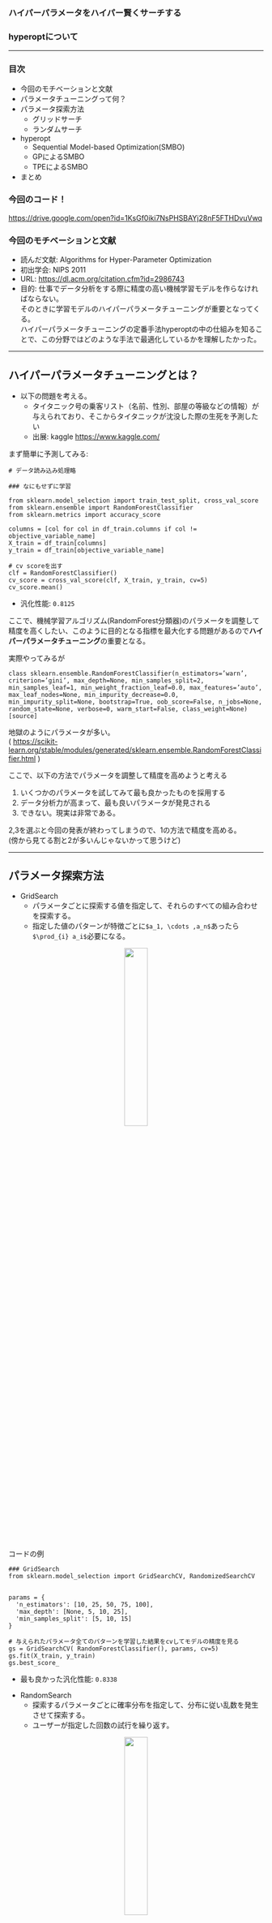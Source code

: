 ### ハイパーパラメータをハイパー賢くサーチする  
### hyperoptについて

---

### 目次
- 今回のモチベーションと文献
- パラメータチューニングって何？
- パラメータ探索方法
  - グリッドサーチ
  - ランダムサーチ
- hyperopt
  - Sequential Model-based Optimization(SMBO)
  - GPによるSMBO
  - TPEによるSMBO
- まとめ

>>>

### 今回のコード！

https://drive.google.com/open?id=1KsGf0iki7NsPHSBAYj28nF5FTHDvuVwq

>>>

### 今回のモチベーションと文献
- 読んだ文献: Algorithms for Hyper-Parameter Optimization
- 初出学会: NIPS 2011
- URL: https://dl.acm.org/citation.cfm?id=2986743
- 目的: 仕事でデータ分析をする際に精度の高い機械学習モデルを作らなければならない。  
  そのときに学習モデルのハイパーパラメータチューニングが重要となってくる。  
  ハイパーパラメータチューニングの定番手法hyperoptの中の仕組みを知ることで、この分野ではどのような手法で最適化しているかを理解したかった。

---

## ハイパーパラメータチューニングとは？

>>>

- 以下の問題を考える。
  - タイタニック号の乗客リスト（名前、性別、部屋の等級などの情報）が与えられており、そこからタイタニックが沈没した際の生死を予測したい
  - 出展: kaggle https://www.kaggle.com/

>>>

まず簡単に予測してみる:

```
# データ読み込み処理略

### なにもせずに学習

from sklearn.model_selection import train_test_split, cross_val_score
from sklearn.ensemble import RandomForestClassifier
from sklearn.metrics import accuracy_score

columns = [col for col in df_train.columns if col != objective_variable_name]
X_train = df_train[columns]
y_train = df_train[objective_variable_name]

# cv scoreを出す
clf = RandomForestClassifier()
cv_score = cross_val_score(clf, X_train, y_train, cv=5)
cv_score.mean()
```

- 汎化性能: `0.8125`

>>>

ここで、機械学習アルゴリズム(RandomForest分類器)のパラメータを調整して精度を高くしたい、このように目的となる指標を最大化する問題があるので**ハイパーパラメータチューニング**の重要となる。

実際やってみるが

```
class sklearn.ensemble.RandomForestClassifier(n_estimators=’warn’, criterion=’gini’, max_depth=None, min_samples_split=2, min_samples_leaf=1, min_weight_fraction_leaf=0.0, max_features=’auto’, max_leaf_nodes=None, min_impurity_decrease=0.0, min_impurity_split=None, bootstrap=True, oob_score=False, n_jobs=None, random_state=None, verbose=0, warm_start=False, class_weight=None)[source]
```

地獄のようにパラメータが多い。  
( https://scikit-learn.org/stable/modules/generated/sklearn.ensemble.RandomForestClassifier.html )

>>>

ここで、以下の方法でパラメータを調整して精度を高めようと考える

1. いくつかのパラメータを試してみて最も良かったものを採用する
2. データ分析力が高まって、最も良いパラメータが発見される
3. できない。現実は非常である。

2,3を選ぶと今回の発表が終わってしまうので、1の方法で精度を高める。  
(傍から見てる割と2が多いんじゃないかって思うけど)

---

## パラメータ探索方法

>>>

- GridSearch
  - パラメータごとに探索する値を指定して、それらのすべての組み合わせを探索する。
  - 指定した値のパターンが特徴ごとに`$a_1, \cdots ,a_n$`あったら`$\prod_{i} a_i$`必要になる。

<div style="text-align:center;">
<img src="img/hyperopt/gridsearch.png" height="30%" width="30%">
</div>

>>>

コードの例

```
### GridSearch
from sklearn.model_selection import GridSearchCV, RandomizedSearchCV


params = {
  'n_estimators': [10, 25, 50, 75, 100],
  'max_depth': [None, 5, 10, 25],
  'min_samples_split': [5, 10, 15]
}

# 与えられたパラメータ全てのパターンを学習した結果をcvしてモデルの精度を見る
gs = GridSearchCV( RandomForestClassifier(), params, cv=5)
gs.fit(X_train, y_train)
gs.best_score_
```

- 最も良かった汎化性能: `0.8338`

>>>

- RandomSearch
  - 探索するパラメータごとに確率分布を指定して、分布に従い乱数を発生させて探索する。
  - ユーザーが指定した回数の試行を繰り返す。

<div style="text-align:center;">
<img src="img/hyperopt/randomsearch.png" height="30%" width="30%">
</div>

>>>

コードの例

```
param_dists = {
  'n_estimators': sp_randint(10, 100),
  'max_depth': sp_randint(5, 50),
  'min_samples_split': sp_randint(5, 20)
}

rs = RandomizedSearchCV( RandomForestClassifier(), param_dists, n_iter=60, cv=5)
rs.fit(X_train, y_train)
```

- 最も良かった汎化性能: `0.8350`

---

## hyperoptとは

>>>

- GridSearchはユーザーが指定した値を総当たりしていて、RandomSearchは乱数で探索しているだけである。
- もっと賢くパラメータ探索できないか？
- hyperoptではハイパーパラメータチューニングに適した探索を行える！

>>>

### 問題の定式化
- 最適化したい対象: モデルの汎化性能や、テストデータの精度
- 探索範囲: 学習モデルのハイパーパラメータ
- 問題: 最適化関数は逐次学習しないと得られず、学習のたびに時間がかかってしまう(ブラックボックス関数最適化)

<div style="text-align:center;">
<img src="img/hyperopt/blackbox.png" height="50%" width="50%">
</div>

>>>

### Sequential Model-based Optimization(SMBO)
- hyperoptはSMBOというベースとなるアルゴリズムを使ってる。

<div style="text-align:center;">
<img src="img/hyperopt/SMBO.PNG">
</div>

- 最適化したい関数`$f$`に対して、最適な値（上ではlossを考えてfの最小値を求めようとしている）を求めるアルゴリズムである。

>>>

- 最適化する`$f$`の代わりになる確率関数(surrogate)を考えて、最適な値を求めていく。
- 探索するたびにsurrogateの確率モデルを更新していき最適化を行う。
- `$S$`: 期待値関数、surrogateを評価するための関数
  - surrogateの期待値が最小となるようなハイパーパラメータを求めるために使われる。
- `$M$`: surrogateの関数を表現する確率モデル。探索済みデータ`$D_t$`を受け取るごとにパラメータ`$x$`を受け取ったときの`$y$`の確率`$p(y|x, D_t)$`の分布となっている。

>>>

- SMBOは`$S$`と`$M$`を予め指定しなければいけない
- hyperoptでは
  - `$S$`はExpected Improvement(EI)という関数を用意(`$y^*$`はその時点でのベストな値)

`$$EI_{y^*} (x) = \int_{\mathbb{R}} max(y^*-y,0)p_M(y|x)dy$$`

  - `$M$`にはガウス過程(Gaussian Process, GP)とTree Parzen Estimator(TPE)を用いる。

>>>

- SMBOの直観的な図（ニューラルネットワークの隠れ層を最適化する例）

<div style="text-align:center;">
<img src="img/hyperopt/expected-improvement-example.png" height="50%" width="50%">
</div>

- 図のように探索したデータを使い逐次最適な解を見つけていくのがこの手法の肝

>>>

理論の解説は疲れるので、とりあえずコード例

```
from hyperopt import hp, tpe, Trials, fmin

# 探索範囲
hyperopt_params = {
    'n_estimators': 10 + hp.randint('n_estimators', 91),
    'max_depth': 5 + hp.randint('max_depth', 46),
    'min_samples_split': 5 + hp.randint('min_samples_split', 16)
}

scores = []
def objective(params, X_train, y_train):
    clf = RandomForestClassifier(**params)
    cv_score = cross_val_score(clf, X_train, y_train, cv=5)
    scores.append(cv_score.mean())
    return -1 * cv_score.mean()

obj = lambda params: objective(params, X_train, y_train)
iter_num = 60 # iteration回数
trials = Trials() # 試行の過程を記録するインスタンス

# 探索方法はTPEを使う
best = fmin(obj, hyperopt_params, algo=tpe.suggest, max_evals=iter_num, trials=trials, verbose=1)
```

- 結果: `0.836`

>>>

### ハイパーパラメータチューニングの精度比較

<div style="text-align:center;">
<img src="img/hyperopt/param_tune_boxplot.png" height="50%" width="50%">
</div>

---

## GPとTPE

>>>

### GP
- SMBOの確率モデル`$M$`にガウス過程(GP)を用いる。
- GPとは確率過程`$(X_t)_{t\in T}$`に対して、`$k$`個の確率変数を抜き出したとき`$k$`次元ガウス分布になる確率過程のことをいう: `$(X_{t_1},\cdots , X_{t_k})\sim N_k(\mu, \Sigma)$`
  - 平均と分散は`$t$`に関する1変数関数、2変数関数となるので、無限次元のガウス分布と言われたりする。
- ガウス過程モデルの推定は、データ`$D=(x_1,y_1),\cdots , (x_n,y_n)$`が与えられたとき、新しいデータ`$x$`が来た時の`$y$`の分布を推定する。
  - `$y\sim N(\mu(x;D),K(x;D))$`を求める。(Pythonで学ぶ統計的機械学習 13章)

>>>

- hyperoptではGPの推定に以下の工夫をしている
  - 離散値データに対して[EDA](https://en.wikipedia.org/wiki/Estimation_of_distribution_algorithm)(Estimation of Distribution)を利用する
  - 連続値データに対しては[CMA-ES](https://ja.wikipedia.org/wiki/CMA-ES)(Covariance Matrix Adaptation - Evolution Strategy)を利用する
    - ざっくりいえばEDAもCMA-ESもGAみたいなもの（[EA](https://en.wikipedia.org/wiki/Evolutionary_algorithm)という分類）
  - パラメータ間の関連はGPで表現できないので、別途木構造とグループで管理して、グループごとにGPを定義する。

>>>

### TPE
- GPは`$p(y|x)$`をモデル化していたが、TPEでは以下のモデルをする
`
\[
p(x|y)=\left\{ 
  \begin{array}{ll}
  l(x) & y < y^{*} \\
  g(x) & y \geq y^{*}
  \end{array}
\right.
\]
`
- `$l,g$`は確率密度関数で、データから推定する（[カーネル密度推定](https://ja.wikipedia.org/wiki/%E3%82%AB%E3%83%BC%E3%83%8D%E3%83%AB%E5%AF%86%E5%BA%A6%E6%8E%A8%E5%AE%9A)）
- 特に、`$y$`と`$y^*$`の分位数を`$p(y < y^{*})=\gamma$`と定める。
- TPEの推定のため以下の式を得られる。
`
\[
  \begin{align*}
  EI_{y^*}(x)&=\int^{y^*}_{-\infty} (y^*-y)p(y|x)dy = \int^{y^*}_{-\infty} (y^*-y)\frac{y(x|y)p(y)}{p(x)}dy\\
  &\propto (\gamma+(1-\gamma)\frac{g(x)}{l(x)})^{-1}
  \end{align*}
\]
`

---

## まとめ

>>>

- わかったこと
  - チューニングの代表手法であるhyperoptの仕組みを理解することができた
    - 枠組みとなるアルゴリズム(SMBO)を用いて、GP,TPEという確率過程についてベイズ推定する
    - スコアを出力する関数はブラックボックスなので、基準となる関数を代理のものとして近似する
    - ハイパーパラメータをサンプリングしながら、逐次基準となる分布を更新していく
- わからなかったこと
  - SMBOがブラックボックス関数の最適解を得ることの理論を知りたかったが、関連論文を読み切れなかった。
    - SMBOのSとMがブラックボックス関数の構造とどれほど関係があるのかなどの数理的裏付けを知りたい。
  - ベイズ推定がふんわりとしか理解できてないので、具体的な計算をどうするかまで踏み込めなかった。
  
>>>

- 参考文献
  - [Algorithms for Hyper-Parameter Optimization](https://papers.nips.cc/paper/4443-algorithms-for-hyper-parameter-optimization.pdf)
  - [Sequential Model-Based Optimization for General Algorithm Configuration](https://www.cs.ubc.ca/~hutter/papers/10-TR-SMAC.pdf)
  - Trevor Hastie, 統計的機械学習の基礎 (共立出版)
  - 金森敬文, Pythonで学ぶ統計的機械学習 (オーム社)
  - 佐藤一誠, ノンパラメトリックベイズ (講談社 MLP)
- 参考ページ
  - [hyperoptって何してんの？](https://qiita.com/kenchin110100/items/ac3edb480d789481f134)
  - [Hyperoptとその周辺について](https://www.slideshare.net/hskksk/hyperopt)
  - [Hyperparameter optimization for Neural Networks](http://neupy.com/2016/12/17/hyperparameter_optimization_for_neural_networks.html)
  - [シンプルなベイズ最適化について](https://adtech.cyberagent.io/research/archives/24)